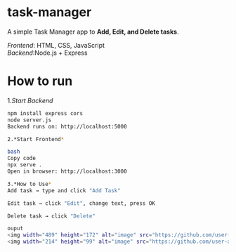 # task-manager

A simple Task Manager app to **Add, Edit, and Delete tasks**.  

*Frontend*: HTML, CSS, JavaScript  
*Backend*:Node.js + Express  

# How to run

1.*Start Backend*   
```bash
npm install express cors
node server.js
Backend runs on: http://localhost:5000

2.*Start Frontend*

bash
Copy code
npx serve .
Open in browser: http://localhost:3000

3.*How to Use*
Add task → type and click "Add Task"

Edit task → click "Edit", change text, press OK

Delete task → click "Delete"

ouput
<img width="489" height="172" alt="image" src="https://github.com/user-attachments/assets/be82d5f2-d0cd-40c0-8497-89ed002ff1a0" />
<img width="214" height="99" alt="image" src="https://github.com/user-attachments/assets/c9019228-8f55-4e36-90aa-dbdb3a4c691c" />


